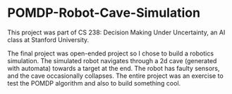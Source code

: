 # POMDP-Robot-Cave-Simulation

This project was part of CS 238: Decision Making Under Uncertainty, an AI class at Stanford University. 

The final project was open-ended project so I chose to build a robotics simulation. 
The simulated robot navigates through a 2d cave (generated with automata) towards a target at the end. 
The robot has faulty sensors, and the cave occasionally collapses. 
The entire project was an exercise to test the POMDP algorithm and also to build something cool. 
